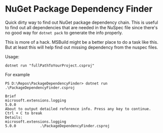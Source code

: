 # NuGet Package Dependency Finder

Quick dirty way to find out NuGet package dependency chain. This is useful to find out all dependencies that are needed in the NuSpec file since there's no good way for `dotnet pack` to generate the info properly.

This is more of a hack. MSBuild might be a better place to do a task like this. But at least this will help find out missing dependency from the nuspec files.

Usage:

```shell
dotnet run "fullPathToYourProject.csproj"
```

For example

```shell
PS D:\Repos\PackageDependencyFinder> dotnet run .\PackageDependencyFinder.csproj

Brief
microsoft.extensions.logging                                                   5.0.0 
About to output detailed reference info. Press any key to continue. Ctrl + C to break
Details:
microsoft.extensions.logging                                            5.0.0           .\PackageDependencyFinder.csproj
```
